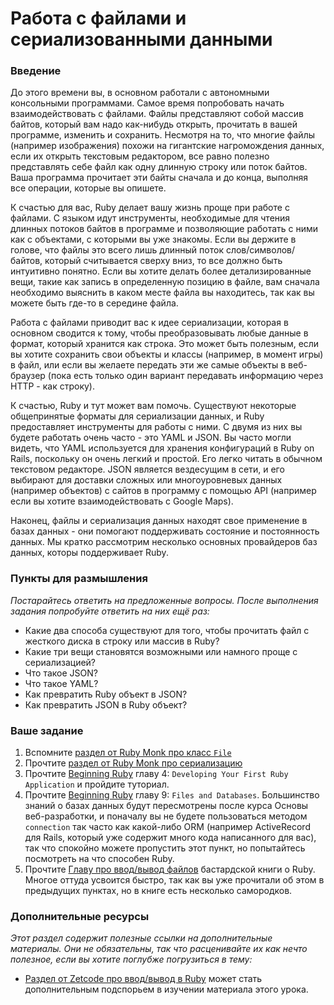# Работа с файлами и сериализованными данными

### Введение

До этого времени вы, в основном работали с автономными консольными программами. Самое время попробовать начать взаимодействовать с файлами. Файлы представляют собой массив байтов, который вам надо как-нибудь открыть, прочитать в вашей программе, изменить и сохранить. Несмотря на то, что многие файлы (например изображения) похожи на гигантские нагромождения данных, если их открыть текстовым редактором, все равно полезно представлять себе файл как одну длинную строку или поток байтов. Ваша программа прочитает эти байты сначала и до конца, выполняя все операции, которые вы опишете.

К счастью для вас, Ruby делает вашу жизнь проще при работе с файлами. С языком идут инструменты, необходимые для чтения длинных потоков байтов в программе и позволяющие работать с ними как с объектами, с которыми вы уже знакомы. Если вы держите в голове, что файлы это всего лишь длинный поток слов/символов/байтов, который считывается сверху вниз, то все должно быть интуитивно понятно. Если вы хотите делать более детализированные вещи, такие как запись в определенную позицию в файле, вам сначала необходимо выяснить в каком месте файла вы находитесь, так как вы можете быть где-то в середине файла.

Работа с файлами приводит вас к идее сериализации, которая в основном сводится к тому, чтобы преобразовывать любые данные в формат, который хранится как строка. Это может быть полезным, если вы хотите сохранить свои объекты и классы (например, в момент игры) в файл, или если вы желаете передать эти же самые объекты в веб-браузер (пока есть только один вариант передавать информацию через HTTP - как строку).

К счастью, Ruby и тут может вам помочь. Существуют некоторые общепринятые форматы для сериализации данных, и Ruby предоставляет инструменты для работы с ними. С двумя из них вы будете работать очень часто - это YAML и JSON. Вы часто могли видеть, что YAML используется для хранения конфигураций в Ruby on Rails, поскольку он очень легкий и простой. Его легко читать в обычном текстовом редакторе. JSON является вездесущим в сети, и его выбирают для доставки сложных или многоуровневых данных (например объектов) с сайтов в программу с помощью API (например если вы хотите взаимодействовать с Google Maps).

Наконец, файлы и сериализация данных находят свое применение в базах данных - они помогают поддерживать состояние и постоянность данных. Мы кратко рассмотрим несколько основных провайдеров баз данных, которы поддерживает Ruby.

### Пункты для размышления

_Постарайтесь ответить на предложенные вопросы. После выполнения задания попробуйте ответить на них ещё раз:_

- Какие два способа существуют для того, чтобы прочитать файл с жесткого диска в строку или массив в Ruby?
- Какие три вещи становятся возможными или намного проще с сериализацией?
- Что такое JSON?
- Что такое YAML?
- Как превратить Ruby объект в JSON?
- Как превратить JSON в Ruby объект?

### Ваше задание

1. Вспомните [раздел от Ruby Monk про класс `File`](http://rubymonk.com/learning/books/1/chapters/42-introduction-to-i-o/lessons/90-using-the-io-class)
2. Прочтите [раздел от Ruby Monk про сериализацию](http://rubymonk.com/learning/books/4-ruby-primer-ascent/chapters/45-more-classes/lessons/104-serializing)
3. Прочтите [Beginning Ruby](https://www.ozon.ru/product/157499740) главу 4: `Developing Your First Ruby Application` и пройдите туториал.
4. Прочтите [Beginning Ruby](https://www.ozon.ru/product/157499740) главу 9: `Files and Databases`. Большинство знаний о базах данных будут пересмотрены после курса Основы веб-разработки, и поначалу вы не будете пользоваться методом `connection` так часто как какой-либо ORM (например ActiveRecord для Rails, который уже содержит много кода написанного для вас), так что спокойно можете пропустить этот пункт, но попытайтесь посмотреть на что способен Ruby.
5. Прочтите [Главу про ввод/вывод файлов](http://ruby.bastardsbook.com/chapters/io/) бастардской книги о Ruby. Многое оттуда усвоится быстро, так как вы уже прочитали об этом в предыдущих пунктах, но в книге есть несколько самородков.

### Дополнительные ресурсы

_Этот раздел содержит полезные ссылки на дополнительные материалы. Они не обязательны, так что расценивайте их как нечто полезное, если вы хотите поглубже погрузиться в тему:_

- [Раздел от Zetcode про ввод/вывод в Ruby](http://zetcode.com/lang/rubytutorial/io/) может стать дополнительным подспорьем в изучении материала этого урока.
